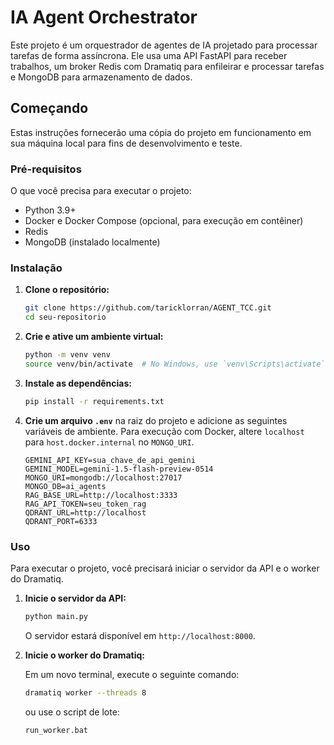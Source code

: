 # IA Agent Orchestrator

Este projeto é um orquestrador de agentes de IA projetado para processar tarefas de forma assíncrona. Ele usa uma API FastAPI para receber trabalhos, um broker Redis com Dramatiq para enfileirar e processar tarefas e MongoDB para armazenamento de dados.

## Começando

Estas instruções fornecerão uma cópia do projeto em funcionamento em sua máquina local para fins de desenvolvimento e teste.

### Pré-requisitos

O que você precisa para executar o projeto:

*   Python 3.9+
*   Docker e Docker Compose (opcional, para execução em contêiner)
*   Redis
*   MongoDB (instalado localmente)

### Instalação

1.  **Clone o repositório:**

    ```bash
    git clone https://github.com/taricklorran/AGENT_TCC.git
    cd seu-repositorio
    ```

2.  **Crie e ative um ambiente virtual:**

    ```bash
    python -m venv venv
    source venv/bin/activate  # No Windows, use `venv\Scripts\activate`
    ```

3.  **Instale as dependências:**

    ```bash
    pip install -r requirements.txt
    ```

4.  **Crie um arquivo `.env`** na raiz do projeto e adicione as seguintes variáveis de ambiente. Para execução com Docker, altere `localhost` para `host.docker.internal` no `MONGO_URI`.

    ```env
    GEMINI_API_KEY=sua_chave_de_api_gemini
    GEMINI_MODEL=gemini-1.5-flash-preview-0514
    MONGO_URI=mongodb://localhost:27017
    MONGO_DB=ai_agents
    RAG_BASE_URL=http://localhost:3333
    RAG_API_TOKEN=seu_token_rag
    QDRANT_URL=http://localhost
    QDRANT_PORT=6333
    ```

### Uso

Para executar o projeto, você precisará iniciar o servidor da API e o worker do Dramatiq.

1.  **Inicie o servidor da API:**

    ```bash
    python main.py
    ```

    O servidor estará disponível em `http://localhost:8000`.

2.  **Inicie o worker do Dramatiq:**

    Em um novo terminal, execute o seguinte comando:

    ```bash
    dramatiq worker --threads 8
    ```
    ou use o script de lote:
    ```bash
    run_worker.bat
    ```